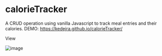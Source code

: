 # calorieTracker
A CRUD operation using vanilla Javascript to track meal entries and their calories. DEMO: https://kedejra.github.io/calorieTracker/

View

![image](https://user-images.githubusercontent.com/65740624/232690416-0d150fb0-f601-4b6b-b071-df9ae212ef37.png)

